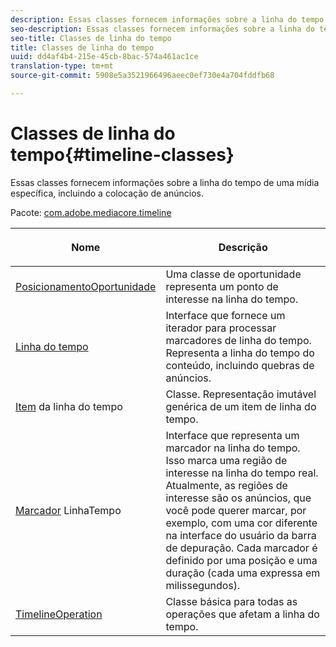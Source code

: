 ```yaml
---
description: Essas classes fornecem informações sobre a linha do tempo de uma mídia específica, incluindo a colocação de anúncios.
seo-description: Essas classes fornecem informações sobre a linha do tempo de uma mídia específica, incluindo a colocação de anúncios.
seo-title: Classes de linha do tempo
title: Classes de linha do tempo
uuid: dd4af4b4-215e-45cb-8bac-574a461ac1ce
translation-type: tm+mt
source-git-commit: 5908e5a3521966496aeec0ef730e4a704fddfb68

---
```



# Classes de linha do tempo{#timeline-classes}

Essas classes fornecem informações sobre a linha do tempo de uma mídia específica, incluindo a colocação de anúncios.

Pacote: [com.adobe.mediacore.timeline](https://help.adobe.com/en_US/primetime/api/psdk/javadoc_1.4/com/adobe/mediacore/timeline/package-summary.html)

<table frame="all" colsep="1" rowsep="1" id="table_6752E908BA6546549619994A3F7D5F87"> 
 <thead> 
  <tr rowsep="1"> 
   <th colname="1" class="entry"> Nome </th> 
   <th colname="2" class="entry"> <p>Descrição </p> </th> 
  </tr> 
 </thead>
 <tbody> 
  <tr rowsep="1"> 
   <td colname="1"><span class="codeph"><a href="https://help.adobe.com/en_US/primetime/api/psdk/javadoc_1.4/com/adobe/mediacore/timeline/PlacementOpportunity.html" format="html" scope="external"> PosicionamentoOportunidade</a></span> </td> 
   <td colname="2"> Uma classe de oportunidade representa um ponto de interesse na linha do tempo. </td> 
  </tr> 
  <tr rowsep="1"> 
   <td colname="1"><a href="https://help.adobe.com/en_US/primetime/api/psdk/javadoc_1.4/com/adobe/mediacore/timeline/Timeline.html" format="html" scope="external"> Linha do tempo</a> </td> 
   <td colname="2"> Interface que fornece um iterador para processar marcadores de linha do tempo. Representa a linha do tempo do conteúdo, incluindo quebras de anúncios. </td> 
  </tr> 
  <tr rowsep="1"> 
   <td colname="1"><span class="codeph"><a href="https://help.adobe.com/en_US/primetime/api/psdk/javadoc_1.4/com/adobe/mediacore/timeline/TimelineItem.html" format="html" scope="external"> Item</a> da linha do tempo </span> </td> 
   <td colname="2"> Classe. Representação imutável genérica de um item de linha do tempo. </td> 
  </tr> 
  <tr rowsep="1"> 
   <td colname="1"><span class="codeph"><a href="https://help.adobe.com/en_US/primetime/api/psdk/javadoc_1.4/com/adobe/mediacore/timeline/TimelineMarker.html" format="html" scope="external"> Marcador</a> LinhaTempo </span> </td> 
   <td colname="2"> Interface que representa um marcador na linha do tempo. Isso marca uma região de interesse na linha do tempo real. Atualmente, as regiões de interesse são os anúncios, que você pode querer marcar, por exemplo, com uma cor diferente na interface do usuário da barra de depuração. Cada marcador é definido por uma posição e uma duração (cada uma expressa em milissegundos). </td> 
  </tr> 
  <tr rowsep="0"> 
   <td colname="1"><a href="https://help.adobe.com/en_US/primetime/api/psdk/javadoc_1.4/com/adobe/mediacore/timeline/TimelineOperation.html" format="html" scope="external"> TimelineOperation</a> </td> 
   <td colname="2"> Classe básica para todas as operações que afetam a linha do tempo. </td> 
  </tr> 
 </tbody> 
</table>

